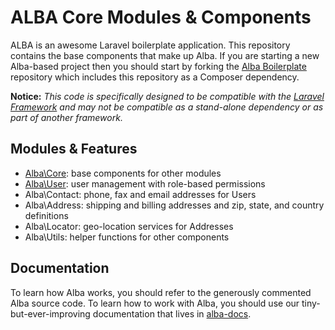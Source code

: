 ALBA Core Modules & Components
===

ALBA is an awesome Laravel boilerplate application. This repository contains the base components that make up Alba. If you are starting a new Alba-based project then you should start by forking the [Alba Boilerplate](http://github.com/emersonmedia/Alba-Boilerplate) repository which includes this repository as a Composer dependency.

**Notice:** _This code is specifically designed to be compatible with the [Laravel Framework](http://laravel.com) and may not be compatible as a stand-alone dependency or as part of another framework._

## Modules & Features

* [Alba\Core](http://github.com/emersonmedia/Alba/tree/master/src/Alba/Core): base components for other modules
* [Alba\User](http://github.com/emersonmedia/Alba/tree/master/src/Alba/User): user management with role-based permissions
* Alba\Contact: phone, fax and email addresses for Users
* Alba\Address: shipping and billing addresses and zip, state, and country definitions
* Alba\Locator: geo-location services for Addresses
* Alba\Utils: helper functions for other components

## Documentation

To learn how Alba works, you should refer to the generously commented Alba source code. To learn how to work with Alba, you should use our tiny-but-ever-improving documentation that lives in [alba-docs](https://github.com/emersonmedia/alba-docs).
